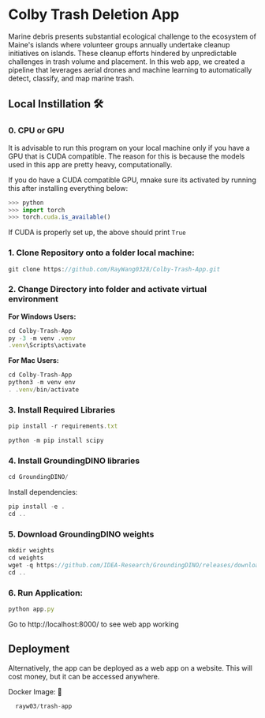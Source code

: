 
# Colby Trash Deletion App

Marine debris presents substantial ecological challenge to the ecosystem of Maine's islands where volunteer groups annually undertake cleanup initiatives on islands. These cleanup efforts hindered by unpredictable challenges in trash volume and placement. In this web app, we created a pipeline that leverages aerial drones and machine learning to automatically detect, classify, and map marine trash. 

## Local Instillation 🛠️ 

### 0. CPU or GPU
It is advisable to run this program on your local machine only if you have a GPU that is CUDA compatible. The reason for this is because the models used in this app are pretty heavy, computationally. 

If you do have a CUDA compatible GPU, mnake sure its activated by running this after installing everything below:
```javascript
>>> python
>>> import torch
>>> torch.cuda.is_available()
```

If CUDA is properly set up, the above should print `True`

### 1. Clone Repository onto a folder local machine:
```javascript
git clone https://github.com/RayWang0328/Colby-Trash-App.git
```
### 2. Change Directory into folder and activate virtual environment

**For Windows Users:**

```javascript
cd Colby-Trash-App
py -3 -m venv .venv
.venv\Scripts\activate
```

**For Mac Users:**

```javascript
cd Colby-Trash-App
python3 -m venv env
. .venv/bin/activate
```

### 3. Install Required Libraries 
```javascript
pip install -r requirements.txt
```
```javascript
python -m pip install scipy
```
### 4. Install GroundingDINO libraries
```javascript
cd GroundingDINO/
```
Install dependencies:
```javascript
pip install -e .
cd ..
```
### 5. Download GroundingDINO weights
```javascript
mkdir weights
cd weights
wget -q https://github.com/IDEA-Research/GroundingDINO/releases/download/v0.1.0-alpha/groundingdino_swint_ogc.pth
cd ..
```
### 6. Run Application: 
```javascript
python app.py
```

Go to http://localhost:8000/ to see web app working
    
## Deployment

Alternatively, the app can be deployed as a web app on a website. This will cost money, but it can be accessed anywhere. 

Docker Image: 🐋
```javascript
  rayw03/trash-app
```

